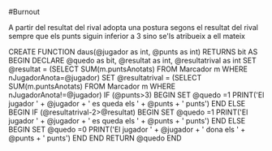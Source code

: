 #Burnout

A partir del resultat del rival adopta una postura segons el resultat del rival sempre que els punts 
siguin inferior a 3 sino se'ls atribueix a ell mateix

CREATE FUNCTION daus(@jugador as int, @punts as int)
RETURNS bit
AS BEGIN
	DECLARE @quedo as bit, @resultat as int, @resultatrival as int
	SET @resultat = (SELECT SUM(m.puntsAnotats)
			FROM Marcador m
			WHERE nJugadorAnota=@jugador)
	SET @resultatrival = (SELECT SUM(m.puntsAnotats)
				FROM Marcador m
				WHERE nJugadorAnota!=@jugador)
	IF (@punts>3)
		BEGIN
			SET @quedo =1
      PRINT('El jugador ' + @jugador + ' es queda els ' + @punts + ' punts')
		END
	ELSE
		BEGIN
			IF (@resultatrival-2>@resultat)
				BEGIN
					SET @quedo =1
          PRINT('El jugador ' + @jugador + ' es queda els ' + @punts + ' punts')
				END
			ELSE
				BEGIN
					SET @quedo =0
          PRINT('El jugador ' + @jugador + ' dona els ' + @punts + ' punts')
				END
		END
	RETURN @quedo
END
